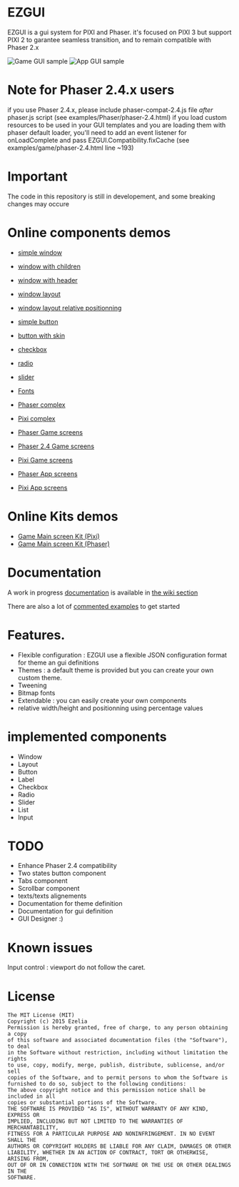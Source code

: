 ﻿EZGUI 
=====
EZGUI is a gui system for PIXI and Phaser.
it's focused on PIXI 3 but support PIXI 2 to garantee seamless transition, and to remain compatible with Phaser 2.x

![Game GUI sample](http://ezgui.ezelia.com/img/ezgui-game-optimized2.gif) ![App GUI sample](http://ezgui.ezelia.com/img/ezgui-app-optimized2.gif) 


Note for Phaser 2.4.x users
===========================
if you use Phaser 2.4.x, please include phaser-compat-2.4.js file *after* phaser.js script (see examples/Phaser/phaser-2.4.html) 
if you load custom resources to be used in your GUI templates and you are loading them with phaser default loader, 
you'll need to add an event listener for onLoadComplete and pass EZGUI.Compatibility.fixCache (see examples/game/phaser-2.4.html line ~193)




Important 
=========
The code in this repository is still in developement, and some breaking changes may occure


Online components demos
======================= 
 * [simple window](http://ezgui.ezelia.com/examples/01-window/1-simple.html)
 * [window with children](http://ezgui.ezelia.com/examples/01-window/2-children.html)
 * [window with header](http://ezgui.ezelia.com/examples/01-window/3-header.html)
 * [window layout](http://ezgui.ezelia.com/examples/01-window/4-layout.html)
 * [window layout relative positionning](http://ezgui.ezelia.com/examples/01-window/6-layout-relative-positions.html)
 * [simple button](http://ezgui.ezelia.com/examples/02-button/1-simple.html)
 * [button with skin](http://ezgui.ezelia.com/examples/02-button/2-skin.html)
 * [checkbox](http://ezgui.ezelia.com/examples/03-checkbox/1-list.html)
 * [radio](http://ezgui.ezelia.com/examples/04-radio/1-list.html)
 * [slider](http://ezgui.ezelia.com/examples/05-slider/1-horizontal.html)
 * [Fonts](http://ezgui.ezelia.com/examples/06-fonts/01.html)
 * [Phaser complex](http://ezgui.ezelia.com/examples/Phaser/)
 * [Pixi complex](http://ezgui.ezelia.com/examples/Pixi/)

 * [Phaser Game screens](http://ezgui.ezelia.com/examples/game/phaser.html)
 * [Phaser 2.4 Game screens](http://ezgui.ezelia.com/examples/game/phaser-2.4.html)

 * [Pixi Game screens](http://ezgui.ezelia.com/examples/game/pixi.html)

 * [Phaser App screens](http://ezgui.ezelia.com/examples/app/phaser.html)
 * [Pixi App screens](http://ezgui.ezelia.com/examples/app/pixi.html)

Online Kits demos
=================
 * [Game Main screen Kit (Pixi)](http://ezgui.ezelia.com/examples/kits/MainScreen-Pixi.html)
 * [Game Main screen Kit (Phaser)](http://ezgui.ezelia.com/examples/kits/MainScreen-Phaser.html)
 

Documentation
=============
A work in progress [documentation](https://github.com/Ezelia/EZGUI/wiki) is available in [the wiki section](https://github.com/Ezelia/EZGUI/wiki)

There are also a lot of [commented examples](https://github.com/Ezelia/EZGUI/tree/master/examples) to get started


Features.
=========
 * Flexible configuration : EZGUI use a flexible JSON configuration format for theme an gui definitions
 * Themes : a default theme is provided but you can create your own custom theme.
 * Tweening 
 * Bitmap fonts
 * Extendable : you can easily create your own components
 * relative width/height and positionning using percentage values 
 

implemented components
======================
 * Window 
 * Layout 
 * Button
 * Label
 * Checkbox
 * Radio
 * Slider
 * List 
 * Input



TODO 
====
 * Enhance Phaser 2.4 compatibility
 * Two states button component
 * Tabs component
 * Scrollbar component
 * texts/texts alignements 
 * Documentation for theme definition
 * Documentation for gui definition
 * GUI Designer :)



Known issues 
============
Input control : viewport do not follow the caret.

 


License
=======

```
The MIT License (MIT)
Copyright (c) 2015 Ezelia
Permission is hereby granted, free of charge, to any person obtaining a copy
of this software and associated documentation files (the "Software"), to deal
in the Software without restriction, including without limitation the rights
to use, copy, modify, merge, publish, distribute, sublicense, and/or sell
copies of the Software, and to permit persons to whom the Software is
furnished to do so, subject to the following conditions:
The above copyright notice and this permission notice shall be included in all
copies or substantial portions of the Software.
THE SOFTWARE IS PROVIDED "AS IS", WITHOUT WARRANTY OF ANY KIND, EXPRESS OR
IMPLIED, INCLUDING BUT NOT LIMITED TO THE WARRANTIES OF MERCHANTABILITY,
FITNESS FOR A PARTICULAR PURPOSE AND NONINFRINGEMENT. IN NO EVENT SHALL THE
AUTHORS OR COPYRIGHT HOLDERS BE LIABLE FOR ANY CLAIM, DAMAGES OR OTHER
LIABILITY, WHETHER IN AN ACTION OF CONTRACT, TORT OR OTHERWISE, ARISING FROM,
OUT OF OR IN CONNECTION WITH THE SOFTWARE OR THE USE OR OTHER DEALINGS IN THE
SOFTWARE.
```